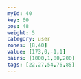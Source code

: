 ```yaml
---
myId: 40
key: 60
pos: 48
weight: 5
category: user
zones: [8,40]
value: [173,0,-1,1]
pairs: [1000,1,80,200]
tags: [22,27,54,76,85]
---
```

